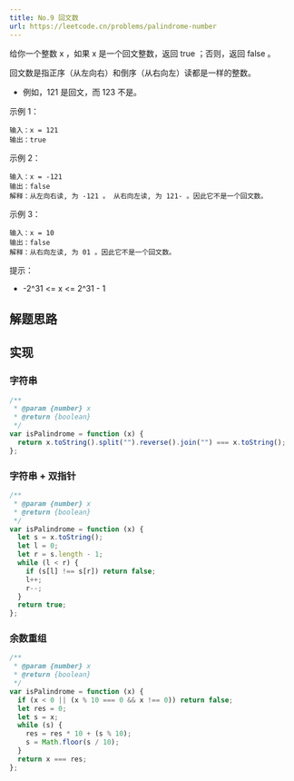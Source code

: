 ```yaml
---
title: No.9 回文数
url: https://leetcode.cn/problems/palindrome-number
---
```


给你一个整数 x ，如果 x 是一个回文整数，返回 true ；否则，返回 false 。

回文数是指正序（从左向右）和倒序（从右向左）读都是一样的整数。

- 例如，121 是回文，而 123 不是。

示例 1：

```text
输入：x = 121
输出：true
```

示例 2：

```text
输入：x = -121
输出：false
解释：从左向右读, 为 -121 。 从右向左读, 为 121- 。因此它不是一个回文数。
```

示例 3：

```text
输入：x = 10
输出：false
解释：从右向左读, 为 01 。因此它不是一个回文数。
```

提示：

- -2^31 <= x <= 2^31 - 1

## 解题思路

## 实现

### 字符串

```js
/**
 * @param {number} x
 * @return {boolean}
 */
var isPalindrome = function (x) {
  return x.toString().split("").reverse().join("") === x.toString();
};
```

### 字符串 + 双指针

```js
/**
 * @param {number} x
 * @return {boolean}
 */
var isPalindrome = function (x) {
  let s = x.toString();
  let l = 0;
  let r = s.length - 1;
  while (l < r) {
    if (s[l] !== s[r]) return false;
    l++;
    r--;
  }
  return true;
};
```

### 余数重组

```js
/**
 * @param {number} x
 * @return {boolean}
 */
var isPalindrome = function (x) {
  if (x < 0 || (x % 10 === 0 && x !== 0)) return false;
  let res = 0;
  let s = x;
  while (s) {
    res = res * 10 + (s % 10);
    s = Math.floor(s / 10);
  }
  return x === res;
};
```
